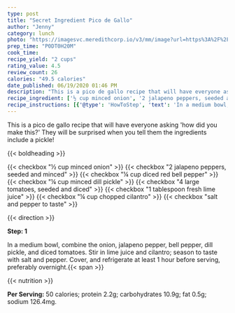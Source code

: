 ```yaml
---
type: post
title: "Secret Ingredient Pico de Gallo"
author: "Jenny"
category: lunch
photo: "https://imagesvc.meredithcorp.io/v3/mm/image?url=https%3A%2F%2Fimages.media-allrecipes.com%2Fuserphotos%2F200113.jpg"
prep_time: "P0DT0H20M"
cook_time: 
recipe_yield: "2 cups"
rating_value: 4.5
review_count: 26
calories: "49.5 calories"
date_published: 06/19/2020 01:46 PM
description: "This is a pico de gallo recipe that will have everyone asking 'how did you make this?' They will be surprised when you tell them the ingredients include a pickle!"
recipe_ingredient: ['½ cup minced onion', '2 jalapeno peppers, seeded and minced', '¼ cup diced red bell pepper', '¼ cup minced dill pickle', '4 large tomatoes, seeded and diced', '1 tablespoon fresh lime juice', '¼ cup chopped cilantro', 'salt and pepper to taste']
recipe_instructions: [{'@type': 'HowToStep', 'text': 'In a medium bowl, combine the onion, jalapeno pepper, bell pepper, dill pickle, and  diced tomatoes. Stir in lime juice and cilantro; season to taste with salt and pepper. Cover, and refrigerate at least 1 hour before serving, preferably overnight.\n'}]
---
```


This is a pico de gallo recipe that will have everyone asking 'how did you make this?' They will be surprised when you tell them the ingredients include a pickle! 

{{< boldheading >}}

{{< checkbox "½ cup minced onion" >}}
{{< checkbox "2  jalapeno peppers, seeded and minced" >}}
{{< checkbox "¼ cup diced red bell pepper" >}}
{{< checkbox "¼ cup minced dill pickle" >}}
{{< checkbox "4 large tomatoes, seeded and diced" >}}
{{< checkbox "1 tablespoon fresh lime juice" >}}
{{< checkbox "¼ cup chopped cilantro" >}}
{{< checkbox "salt and pepper to taste" >}}


{{< direction >}}

**Step: 1**

In a medium bowl, combine the onion, jalapeno pepper, bell pepper, dill pickle, and  diced tomatoes. Stir in lime juice and cilantro; season to taste with salt and pepper. Cover, and refrigerate at least 1 hour before serving, preferably overnight.{{< span >}}

{{< nutrition >}}

**Per Serving:** 50 calories; protein 2.2g; carbohydrates 10.9g; fat 0.5g; sodium 126.4mg.